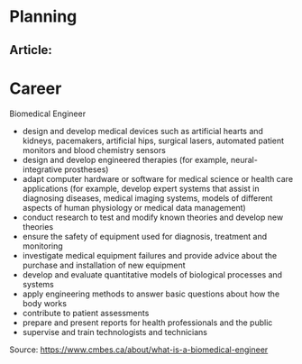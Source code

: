 # Planning

## Article: 


# Career
Biomedical Engineer

* design and develop medical devices such as artificial hearts and kidneys, pacemakers, artificial hips, surgical lasers, automated patient monitors and blood chemistry sensors
* design and develop engineered therapies (for example, neural-integrative prostheses)
* adapt computer hardware or software for medical science or health care applications (for example, develop expert systems that assist in diagnosing diseases, medical imaging systems, models of different aspects of human physiology or medical data management)
* conduct research to test and modify known theories and develop new theories
* ensure the safety of equipment used for diagnosis, treatment and monitoring
* investigate medical equipment failures and provide advice about the purchase and installation of new equipment
* develop and evaluate quantitative models of biological processes and systems
* apply engineering methods to answer basic questions about how the body works
* contribute to patient assessments
* prepare and present reports for health professionals and the public
* supervise and train technologists and technicians

Source: https://www.cmbes.ca/about/what-is-a-biomedical-engineer
